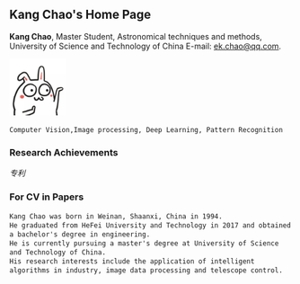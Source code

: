## Kang Chao's Home Page

**Kang Chao**, Master Student, Astronomical techniques and methods, University of Science and Technology of China
E-mail: ek.chao@qq.com.

<img src="image02.jpg" width="20%">

```
Computer Vision,Image processing, Deep Learning, Pattern Recognition
```
### Research Achievements
_专利_


### For CV in Papers
```text
Kang Chao was born in Weinan, Shaanxi, China in 1994. 
He graduated from HeFei University and Technology in 2017 and obtained a bachelor's degree in engineering. 
He is currently pursuing a master's degree at University of Science and Technology of China. 
His research interests include the application of intelligent algorithms in industry, image data processing and telescope control.
```
